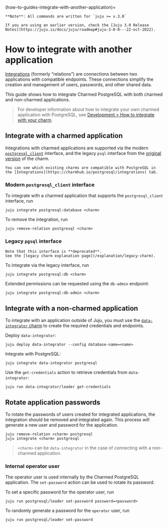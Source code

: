 (how-to-guides-integrate-with-another-application)=


```{note}
**Note**: All commands are written for `juju >= v.3.0`

If you are using an earlier version, check the [Juju 3.0 Release Notes](https://juju.is/docs/juju/roadmap#juju-3-0-0---22-oct-2022).
```

# How to integrate with another application

[Integrations](https://juju.is/docs/juju/relation) (formerly “relations”) are connections between two applications with compatible endpoints. These connections simplify the creation and management of users, passwords, and other shared data.

This guide shows how to integrate Charmed PostgreSQL with both charmed and non-charmed applications.

> For developer information about how to integrate your own charmed application with PostgreSQL, see [Development > How to integrate with your charm](/how-to-guides/development/integrate-with-your-charm).

## Integrate with a charmed application

Integrations with charmed applications are supported via the modern [`postgresql_client`](https://github.com/canonical/charm-relation-interfaces/blob/main/interfaces/postgresql_client/v0/README.md) interface, and the legacy `psql` interface from the [original version](https://launchpad.net/postgresql-charm) of the charm.

```{note}
You can see which existing charms are compatible with PostgreSQL in the [Integrations](https://charmhub.io/postgresql/integrations) tab.
```

### Modern `postgresql_client` interface
To integrate with a charmed application that supports the `postgresql_client` interface, run
```shell
juju integrate postgresql:database <charm>
```

To remove the integration, run
```shell
juju remove-relation postgresql <charm>
```

### Legacy `pgsql` interface
```{caution}
Note that this interface is **deprecated**.
See the [legacy charm explanation page](/explanation/legacy-charm).
```

To integrate via the legacy interface, run
 ```shell
juju integrate postgresql:db <charm>
```

Extended permissions can be requested using the `db-admin` endpoint:
```shell
juju integrate postgresql:db-admin <charm>
```

## Integrate with a non-charmed application

To integrate with an application outside of Juju, you must use the [`data-integrator` charm](https://charmhub.io/data-integrator) to create the required credentials and endpoints.

Deploy `data-integrator`:
```shell
juju deploy data-integrator --config database-name=<name>
```

Integrate with PostgreSQL:
```shell
juju integrate data-integrator postgresql
```

Use the `get-credentials` action to retrieve credentials from `data-integrator`:
```shell
juju run data-integrator/leader get-credentials
```

## Rotate application passwords
To rotate the passwords of users created for integrated applications, the integration should be removed and integrated again. This process will generate a new user and password for the application.

```shell
juju remove-relation <charm> postgresql
juju integrate <charm> postgresql
```
>`<charm>` can be `data-integrator` in the case of connecting with a non-charmed application.

### Internal operator user
The operator user is used internally by the Charmed PostgreSQL application. The `set-password` action can be used to rotate its password.

To set a specific password for the operator user, run
```shell
juju run postgresql/leader set-password password=<password>
```

To randomly generate a password for the `operator` user, run
```shell
juju run postgresql/leader set-password
```

